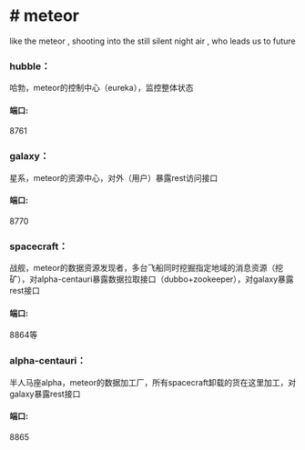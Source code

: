 <!DOCTYPE html>
<html lang="en">
<head>
<meta charset="utf-8">
<h1># meteor</h1>
<p>like the meteor , shooting into the still silent night air , who leads us to future </p>

</head>
<body>
<h3>hubble：</h3>
哈勃，meteor的控制中心（eureka），监控整体状态
<h4>端口:</h4><p>8761</p>
<h3>galaxy：</h3>
星系，meteor的资源中心，对外（用户）暴露rest访问接口
<h4>端口:</h4><p>8770</p>
<h3>spacecraft：</h3>
战舰，meteor的数据资源发现者，多台飞船同时挖掘指定地域的消息资源（挖矿），对alpha-centauri暴露数据拉取接口（dubbo+zookeeper），对galaxy暴露rest接口
<h4>端口:</h4><p>8864等</p>
<h3>alpha-centauri：</h3>
半人马座alpha，meteor的数据加工厂，所有spacecraft卸载的货在这里加工，对galaxy暴露rest接口
<h4>端口:</h4><p>8865</p>
</body>
</html>